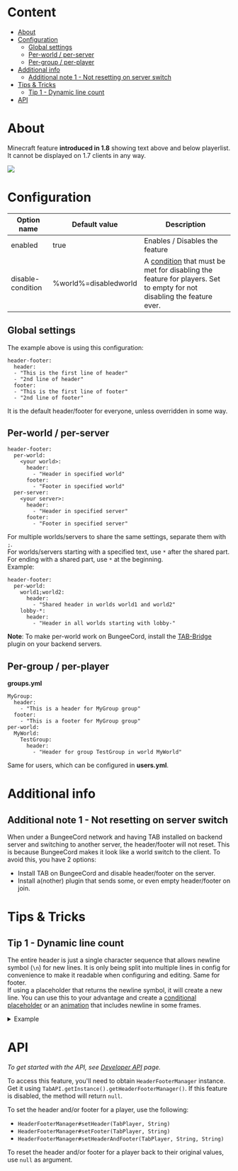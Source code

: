 # Content
* [About](#about)
* [Configuration](#configuration)
  * [Global settings](#global-settings)
  * [Per-world / per-server](#per-world--per-server)
  * [Per-group / per-player](#per-group--per-player)
* [Additional info](#additional-info)
  * [Additional note 1 - Not resetting on server switch](#additional-note-1---not-resetting-on-server-switch)
* [Tips & Tricks](#tips--tricks)
  * [Tip 1 - Dynamic line count](#tip-1---dynamic-line-count)
* [API](#api)

# About
Minecraft feature **introduced in 1.8** showing text above and below playerlist. It cannot be displayed on 1.7 clients in any way.

![](https://images-ext-2.discordapp.net/external/Jm9G7_fX8Rq4KU-Syj57W2a_leel380bZ4lmd6c0vBs/https/image.prntscr.com/image/qvuAdtgZTDeZ4IeABi8I3g.png)

# Configuration
| Option name | Default value | Description |
| ------------- | ------------- | ------------- |
| enabled | true | Enables / Disables the feature |
| disable-condition | %world%=disabledworld | A [condition](https://github.com/NEZNAMY/TAB/wiki/Feature-guide:-Conditional-placeholders) that must be met for disabling the feature for players. Set to empty for not disabling the feature ever. |

## Global settings
The example above is using this configuration:
```
header-footer:
  header:
  - "This is the first line of header"
  - "2nd line of header"
  footer:
  - "This is the first line of footer"
  - "2nd line of footer"
```
It is the default header/footer for everyone, unless overridden in some way.

## Per-world / per-server
```
header-footer:
  per-world:
    <your world>:
      header:
        - "Header in specified world"
      footer:
        - "Footer in specified world"
  per-server:
    <your server>:
      header:
        - "Header in specified server"
      footer:
        - "Footer in specified server"
```

For multiple worlds/servers to share the same settings, separate them with `;`.  
For worlds/servers starting with a specified text, use `*` after the shared part. For ending with a shared part, use `*` at the beginning.  
Example:
```
header-footer:
  per-world:
    world1;world2:
      header:
        - "Shared header in worlds world1 and world2"
    lobby-*:
      header:
        - "Header in all worlds starting with lobby-"
```

**Note**: To make per-world work on BungeeCord, install the [TAB-Bridge](https://www.mc-market.org/resources/21641) plugin on your backend servers.

## Per-group / per-player
**groups.yml**
```
MyGroup:
  header:
    - "This is a header for MyGroup group"
  footer:
    - "This is a footer for MyGroup group"
per-world:
  MyWorld:
    TestGroup:
      header:
        - "Header for group TestGroup in world MyWorld"
```
Same for users, which can be configured in **users.yml**.

# Additional info
## Additional note 1 - Not resetting on server switch
When under a BungeeCord network and having TAB installed on backend server and switching to another server, the header/footer will not reset. This is because BungeeCord makes it look like a world switch to the client. To avoid this, you have 2 options:
* Install TAB on BungeeCord and disable header/footer on the server.
* Install a(nother) plugin that sends some, or even empty header/footer on join.

# Tips & Tricks
## Tip 1 - Dynamic line count
The entire header is just a single character sequence that allows newline symbol (`\n`) for new lines. It is only being split into multiple lines in config for convenience to make it readable when configuring and editing. Same for footer.  
If using a placeholder that returns the newline symbol, it will create a new line. You can use this to your advantage and create a [conditional placeholder](https://github.com/NEZNAMY/TAB/wiki/Feature-guide:-Conditional-placeholders) or an [animation](https://github.com/NEZNAMY/TAB/wiki/Animations) that includes newline in some frames.
<details>
  <summary>Example</summary>

**animations.yml**
```
MyAnimation:
  change-interval: 1000
  texts:
    - "First frame with only 1 line"
    - "Second frame\nconsisting of 2 lines"
```
**config.yml**
```
header-footer:
  header:
    - "%animation:MyAnimation%"
```
</details>

# API
*To get started with the API, see [Developer API](https://github.com/NEZNAMY/TAB/wiki/Developer-API) page.*

To access this feature, you'll need to obtain `HeaderFooterManager` instance. Get it using `TabAPI.getInstance().getHeaderFooterManager()`. If this feature is disabled, the method will return `null`.

To set the header and/or footer for a player, use the following:
* `HeaderFooterManager#setHeader(TabPlayer, String)`
* `HeaderFooterManager#setFooter(TabPlayer, String)`
* `HeaderFooterManager#setHeaderAndFooter(TabPlayer, String, String)`

To reset the header and/or footer for a player back to their original values, use `null` as argument.  